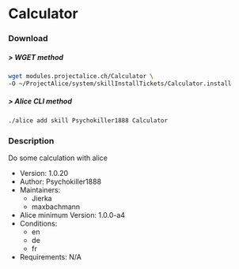 # Calculator

### Download

##### > WGET method
```bash
wget modules.projectalice.ch/Calculator \
-O ~/ProjectAlice/system/skillInstallTickets/Calculator.install
```

##### > Alice CLI method
```bash
./alice add skill Psychokiller1888 Calculator
```

### Description
Do some calculation with alice

- Version: 1.0.20
- Author: Psychokiller1888
- Maintainers:
  - Jierka
  - maxbachmann
- Alice minimum Version: 1.0.0-a4
- Conditions:
  - en
  - de
  - fr
- Requirements: N/A
